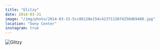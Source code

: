 ```yaml
---
title: "Glitzy"
date: 2014-03-31
image: "/img/photo/2014-03-31-5cc06128e154c4237113074250d69480.jpg"
location: "Sony Center"
instagram: true
---
```


![Glitzy](/img/photo/2014-03-31-5cc06128e154c4237113074250d69480.jpg)
